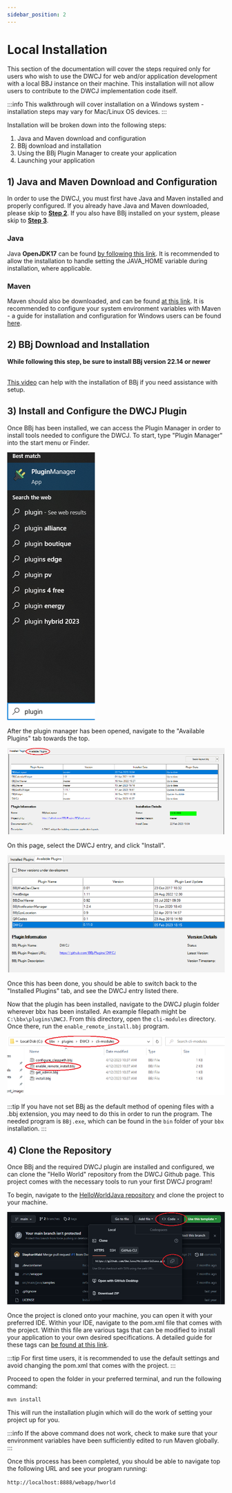 ```yaml
---
sidebar_position: 2
---
```


# Local Installation

This section of the documentation will cover the steps required only for 
users who wish to use the DWCJ for web and/or application development with a local
BBJ instance on their machine. This installation will not allow users to contribute 
to the DWCJ implementation code itself.
<br/>

:::info
This walkthrough will cover installation on a Windows system - installation
steps may vary for Mac/Linux OS devices.
:::
<br/>

Installation will be broken down into the following steps:


1. Java and Maven download and configuration
2. BBj download and installation
3. Using the BBj Plugin Manager to create your application
4. Launching your application


## 1) Java and Maven Download and Configuration

In order to use the DWCJ, you must first have Java and Maven installed and properly configured. If you already
have Java and Maven downloaded, please skip to [**Step 2**](#section2). If you also have 
BBj installed on your system, please skip to [**Step 3**](#section3).

### Java

Java **OpenJDK17** can be found [by following this link](https://adoptium.net/temurin/releases/). It is recommended 
to allow the installation to handle setting the JAVA_HOME variable during installation, where applicable.

### Maven

Maven should also be downloaded, and can be found [at this link](https://maven.apache.org/download.cgi). It is 
recommended to configure your system environment variables with Maven - a guide for installation and configuration 
for Windows users can be found [here](https://phoenixnap.com/kb/install-maven-windows).


<a name='section2'></a>

## 2) BBj Download and Installation

<b>While following this step, be sure to install BBj version 22.14 or newer </b><br/><br/>

[This video](https://www.youtube.com/watch?v=Ovk8kznQfGs&ab_channel=BBxCluesbyBASISEurope) can help with the installation of BBj if you need assistance with setup.

<a name='section3'></a>

## 3) Install and Configure the DWCJ Plugin

Once BBj has been installed, we can access the Plugin Manager in order to install tools needed to configure the DWCJ. To start, type "Plugin Manager" into the start menu or Finder. 

![Plugin manager start location](./_images/users/local/i1.png)

After the plugin manager has been opened, navigate to the "Available Plugins" tab towards the top.

![Plugin manager start location](./_images/users/local/i2.png)

On this page, select the DWCJ entry, and click "Install".

![Plugin manager start location](./_images/users/local/i3.png)

Once this has been done, you should be able to switch back to the "Installed Plugins" tab, and see the DWCJ entry listed there.

Now that the plugin has been installed, navigate to the DWCJ plugin folder wherever bbx has been installed. An example filepath
might be `C:\bbx\plugins\DWCJ`. From this directory, open the `cli-modules` directory. Once there, run the `enable_remote_install.bbj` program.

![Plugin manager start location](./_images/users/local/i4.png)

:::tip
If you have not set BBj as the default method of opening files with a .bbj extension, you may need to do this in order to run the program. The 
needed program is `BBj.exe`, which can be found in the `bin` folder of your `bbx` installation.
:::



## 4) Clone the Repository

Once BBj and the required DWCJ plugin are installed and configured, we can clone the "Hello World" repository from the DWCJ Github page. This project comes with the necessary tools to run your first DWCJ program!

To begin, navigate to the [HelloWorldJava repository](https://github.com/DwcJava/HelloWorldJava) and clone the project to your machine.

![Plugin manager start location](./_images/users/local/i5.png)

<!-- :::info
You can also opt to use the GitHub Codespace without cloning the project on your local machine, and do all of your development on the cloud!
::: -->

Once the project is cloned onto your machine, you can open it with your preferred IDE. Within your IDE, navigate to the pom.xml file that comes with the project. Within this file are various tags that can be modified to install your application to your own desired specifications. A detailed guide for these tags can [be found at this link](https://github.com/DwcJava/dwcj-install-maven-plugin).

:::tip
For first time users, it is recommended to use the default settings and avoid changing the pom.xml that comes with the project.
:::

Proceed to open the folder in your preferred terminal, and run the following command:

```
mvn install
```

This will run the installation plugin which will do the work of setting your project up for you.

:::info
If the above command does not work, check to make sure that your environment variables have been sufficiently edited to run Maven globally.
:::

Once this process has been completed, you should be able to navigate top the following URL and see your program running:

`http://localhost:8888/webapp/hworld`
